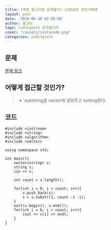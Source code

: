 ```yaml
---
title: (백준 알고리즘 문제풀이) 11656번 접미사배열
layout: post
date: '2019-06-30 02:00:00'
author: 줌코딩
tags: codingtest 문자열처리
cover: "/assets/instacode.png"
categories: codingtest
---
```


## 문제

[문제 링크](https://www.acmicpc.net/problem/11656)

## 어떻게 접근할 것인가?

>* substring을 vector에 넣어주고 sorting한다.

## 코드

    #include <iostream>
    #include <string>
    #include <algorithm>
    #include <vector>

    using namespace std;

    int main(){
        vector<string> v;
        string s;
        cin >> s;

        int count = s.length();

        for(int i = 0; i < count; i++){
            v.push_back(s);
            s = s.substr(1, count -1 -i);
        }
        sort(v.begin(), v.end());
        for(int i = 0; i < count; i++){
            cout << v[i] << endl;
        }
    }

